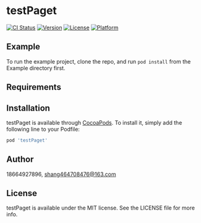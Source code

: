 # testPaget

[![CI Status](https://img.shields.io/travis/18664927896/testPaget.svg?style=flat)](https://travis-ci.org/18664927896/testPaget)
[![Version](https://img.shields.io/cocoapods/v/testPaget.svg?style=flat)](https://cocoapods.org/pods/testPaget)
[![License](https://img.shields.io/cocoapods/l/testPaget.svg?style=flat)](https://cocoapods.org/pods/testPaget)
[![Platform](https://img.shields.io/cocoapods/p/testPaget.svg?style=flat)](https://cocoapods.org/pods/testPaget)

## Example

To run the example project, clone the repo, and run `pod install` from the Example directory first.

## Requirements

## Installation

testPaget is available through [CocoaPods](https://cocoapods.org). To install
it, simply add the following line to your Podfile:

```ruby
pod 'testPaget'
```

## Author

18664927896, shang464708476@163.com

## License

testPaget is available under the MIT license. See the LICENSE file for more info.
